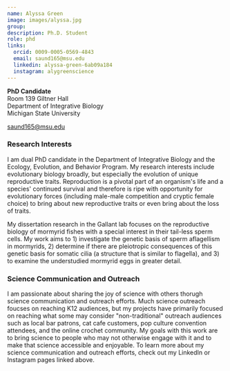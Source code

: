 ```yaml
---
name: Alyssa Green
image: images/alyssa.jpg
group:
description: Ph.D. Student
role: phd
links:
  orcid: 0009-0005-0569-4843
  email: saund165@msu.edu
  linkedin: alyssa-green-6ab09a184
  instagram: alygreenscience
---
```


**PhD Candidate**  
Room 139 Giltner Hall  
Department of Integrative Biology  
Michigan State University

[saund165@msu.edu](mailto:saund165@msu.edu)

### Research Interests

I am dual PhD candidate in the Department of Integrative Biology and the Ecology, Evolution, and Behavior Program. My research interests include evolutionary biology broadly, but especially the evolution of unique reproductive traits. Reproduction is a pivotal part of an organism's life and a species' continued survival and therefore is ripe with opportunity for evolutionary forces (including male-male competition and cryptic female choice) to bring about new reproductive traits or even bring about the loss of traits.

My dissertation research in the Gallant lab focuses on the reproductive biology of mormyrid fishes with a special interest in their tail-less sperm cells. My work aims to 1) investigate the genetic basis of sperm aflagellism in mormyrids, 2) determine if there are pleiotropic consequences of this genetic basis for somatic cilia (a structure that is similar to flagella), and 3) to examine the understudied mormyrid eggs in greater detail.

### Science Communication and Outreach

I am passionate about sharing the joy of science with others thorugh science communication and outreach efforts. Much science outreach foucses on reaching K12 audiences, but my projects have primarily focused on reaching what some may consider "non-traditional" outreach audiences such as local bar patrons, cat cafe customers, pop culture convention attendees, and the online crochet community. My goals with this work are to bring science to people who may not otherwise engage with it and to make that science accessible and enjoyable. To learn more about my science communication and outreach efforts, check out my LinkedIn or Instagram pages linked above.
